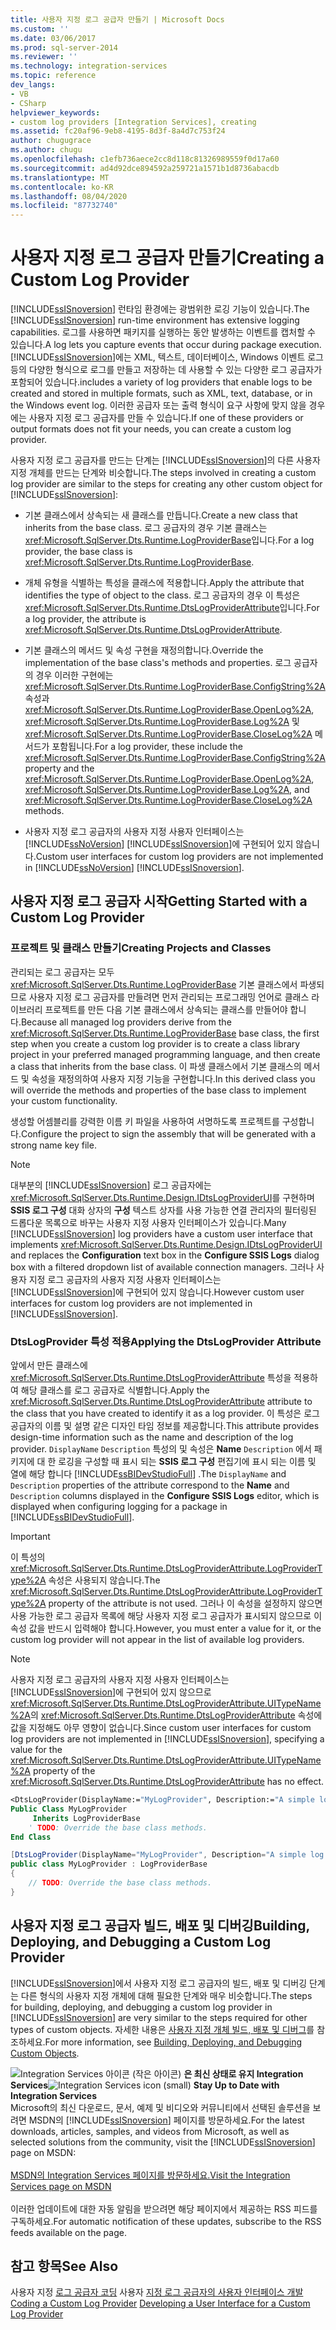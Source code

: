 ```yaml
---
title: 사용자 지정 로그 공급자 만들기 | Microsoft Docs
ms.custom: ''
ms.date: 03/06/2017
ms.prod: sql-server-2014
ms.reviewer: ''
ms.technology: integration-services
ms.topic: reference
dev_langs:
- VB
- CSharp
helpviewer_keywords:
- custom log providers [Integration Services], creating
ms.assetid: fc20af96-9eb8-4195-8d3f-8a4d7c753f24
author: chugugrace
ms.author: chugu
ms.openlocfilehash: c1efb736aece2cc8d118c81326989559f0d17a60
ms.sourcegitcommit: ad4d92dce894592a259721a1571b1d8736abacdb
ms.translationtype: MT
ms.contentlocale: ko-KR
ms.lasthandoff: 08/04/2020
ms.locfileid: "87732740"
---
```

# <a name="creating-a-custom-log-provider"></a><span data-ttu-id="07ff4-102">사용자 지정 로그 공급자 만들기</span><span class="sxs-lookup"><span data-stu-id="07ff4-102">Creating a Custom Log Provider</span></span>
  <span data-ttu-id="07ff4-103">[!INCLUDE[ssISnoversion](../../../includes/ssisnoversion-md.md)] 런타임 환경에는 광범위한 로깅 기능이 있습니다.</span><span class="sxs-lookup"><span data-stu-id="07ff4-103">The [!INCLUDE[ssISnoversion](../../../includes/ssisnoversion-md.md)] run-time environment has extensive logging capabilities.</span></span> <span data-ttu-id="07ff4-104">로그를 사용하면 패키지를 실행하는 동안 발생하는 이벤트를 캡처할 수 있습니다.</span><span class="sxs-lookup"><span data-stu-id="07ff4-104">A log lets you capture events that occur during package execution.</span></span> [!INCLUDE[ssISnoversion](../../../includes/ssisnoversion-md.md)]<span data-ttu-id="07ff4-105">에는 XML, 텍스트, 데이터베이스, Windows 이벤트 로그 등의 다양한 형식으로 로그를 만들고 저장하는 데 사용할 수 있는 다양한 로그 공급자가 포함되어 있습니다.</span><span class="sxs-lookup"><span data-stu-id="07ff4-105">includes a variety of log providers that enable logs to be created and stored in multiple formats, such as XML, text, database, or in the Windows event log.</span></span> <span data-ttu-id="07ff4-106">이러한 공급자 또는 출력 형식이 요구 사항에 맞지 않을 경우에는 사용자 지정 로그 공급자를 만들 수 있습니다.</span><span class="sxs-lookup"><span data-stu-id="07ff4-106">If one of these providers or output formats does not fit your needs, you can create a custom log provider.</span></span>

 <span data-ttu-id="07ff4-107">사용자 지정 로그 공급자를 만드는 단계는 [!INCLUDE[ssISnoversion](../../../includes/ssisnoversion-md.md)]의 다른 사용자 지정 개체를 만드는 단계와 비슷합니다.</span><span class="sxs-lookup"><span data-stu-id="07ff4-107">The steps involved in creating a custom log provider are similar to the steps for creating any other custom object for [!INCLUDE[ssISnoversion](../../../includes/ssisnoversion-md.md)]:</span></span>

-   <span data-ttu-id="07ff4-108">기본 클래스에서 상속되는 새 클래스를 만듭니다.</span><span class="sxs-lookup"><span data-stu-id="07ff4-108">Create a new class that inherits from the base class.</span></span> <span data-ttu-id="07ff4-109">로그 공급자의 경우 기본 클래스는 <xref:Microsoft.SqlServer.Dts.Runtime.LogProviderBase>입니다.</span><span class="sxs-lookup"><span data-stu-id="07ff4-109">For a log provider, the base class is <xref:Microsoft.SqlServer.Dts.Runtime.LogProviderBase>.</span></span>

-   <span data-ttu-id="07ff4-110">개체 유형을 식별하는 특성을 클래스에 적용합니다.</span><span class="sxs-lookup"><span data-stu-id="07ff4-110">Apply the attribute that identifies the type of object to the class.</span></span> <span data-ttu-id="07ff4-111">로그 공급자의 경우 이 특성은 <xref:Microsoft.SqlServer.Dts.Runtime.DtsLogProviderAttribute>입니다.</span><span class="sxs-lookup"><span data-stu-id="07ff4-111">For a log provider, the attribute is <xref:Microsoft.SqlServer.Dts.Runtime.DtsLogProviderAttribute>.</span></span>

-   <span data-ttu-id="07ff4-112">기본 클래스의 메서드 및 속성 구현을 재정의합니다.</span><span class="sxs-lookup"><span data-stu-id="07ff4-112">Override the implementation of the base class's methods and properties.</span></span> <span data-ttu-id="07ff4-113">로그 공급자의 경우 이러한 구현에는 <xref:Microsoft.SqlServer.Dts.Runtime.LogProviderBase.ConfigString%2A> 속성과 <xref:Microsoft.SqlServer.Dts.Runtime.LogProviderBase.OpenLog%2A>, <xref:Microsoft.SqlServer.Dts.Runtime.LogProviderBase.Log%2A> 및 <xref:Microsoft.SqlServer.Dts.Runtime.LogProviderBase.CloseLog%2A> 메서드가 포함됩니다.</span><span class="sxs-lookup"><span data-stu-id="07ff4-113">For a log provider, these include the <xref:Microsoft.SqlServer.Dts.Runtime.LogProviderBase.ConfigString%2A> property and the <xref:Microsoft.SqlServer.Dts.Runtime.LogProviderBase.OpenLog%2A>, <xref:Microsoft.SqlServer.Dts.Runtime.LogProviderBase.Log%2A>, and <xref:Microsoft.SqlServer.Dts.Runtime.LogProviderBase.CloseLog%2A> methods.</span></span>

-   <span data-ttu-id="07ff4-114">사용자 지정 로그 공급자의 사용자 지정 사용자 인터페이스는 [!INCLUDE[ssNoVersion](../../../includes/ssnoversion-md.md)] [!INCLUDE[ssISnoversion](../../../includes/ssisnoversion-md.md)]에 구현되어 있지 않습니다.</span><span class="sxs-lookup"><span data-stu-id="07ff4-114">Custom user interfaces for custom log providers are not implemented in [!INCLUDE[ssNoVersion](../../../includes/ssnoversion-md.md)] [!INCLUDE[ssISnoversion](../../../includes/ssisnoversion-md.md)].</span></span>

## <a name="getting-started-with-a-custom-log-provider"></a><span data-ttu-id="07ff4-115">사용자 지정 로그 공급자 시작</span><span class="sxs-lookup"><span data-stu-id="07ff4-115">Getting Started with a Custom Log Provider</span></span>

### <a name="creating-projects-and-classes"></a><span data-ttu-id="07ff4-116">프로젝트 및 클래스 만들기</span><span class="sxs-lookup"><span data-stu-id="07ff4-116">Creating Projects and Classes</span></span>
 <span data-ttu-id="07ff4-117">관리되는 로그 공급자는 모두 <xref:Microsoft.SqlServer.Dts.Runtime.LogProviderBase> 기본 클래스에서 파생되므로 사용자 지정 로그 공급자를 만들려면 먼저 관리되는 프로그래밍 언어로 클래스 라이브러리 프로젝트를 만든 다음 기본 클래스에서 상속되는 클래스를 만들어야 합니다.</span><span class="sxs-lookup"><span data-stu-id="07ff4-117">Because all managed log providers derive from the <xref:Microsoft.SqlServer.Dts.Runtime.LogProviderBase> base class, the first step when you create a custom log provider is to create a class library project in your preferred managed programming language, and then create a class that inherits from the base class.</span></span> <span data-ttu-id="07ff4-118">이 파생 클래스에서 기본 클래스의 메서드 및 속성을 재정의하여 사용자 지정 기능을 구현합니다.</span><span class="sxs-lookup"><span data-stu-id="07ff4-118">In this derived class you will override the methods and properties of the base class to implement your custom functionality.</span></span>

 <span data-ttu-id="07ff4-119">생성할 어셈블리를 강력한 이름 키 파일을 사용하여 서명하도록 프로젝트를 구성합니다.</span><span class="sxs-lookup"><span data-stu-id="07ff4-119">Configure the project to sign the assembly that will be generated with a strong name key file.</span></span>

> [!NOTE]
>  <span data-ttu-id="07ff4-120">대부분의 [!INCLUDE[ssISnoversion](../../../includes/ssisnoversion-md.md)] 로그 공급자에는 <xref:Microsoft.SqlServer.Dts.Runtime.Design.IDtsLogProviderUI>를 구현하며 **SSIS 로그 구성** 대화 상자의 **구성** 텍스트 상자를 사용 가능한 연결 관리자의 필터링된 드롭다운 목록으로 바꾸는 사용자 지정 사용자 인터페이스가 있습니다.</span><span class="sxs-lookup"><span data-stu-id="07ff4-120">Many [!INCLUDE[ssISnoversion](../../../includes/ssisnoversion-md.md)] log providers have a custom user interface that implements <xref:Microsoft.SqlServer.Dts.Runtime.Design.IDtsLogProviderUI> and replaces the **Configuration** text box in the **Configure SSIS Logs** dialog box with a filtered dropdown list of available connection managers.</span></span> <span data-ttu-id="07ff4-121">그러나 사용자 지정 로그 공급자의 사용자 지정 사용자 인터페이스는 [!INCLUDE[ssISnoversion](../../../includes/ssisnoversion-md.md)]에 구현되어 있지 않습니다.</span><span class="sxs-lookup"><span data-stu-id="07ff4-121">However custom user interfaces for custom log providers are not implemented in [!INCLUDE[ssISnoversion](../../../includes/ssisnoversion-md.md)].</span></span>

### <a name="applying-the-dtslogprovider-attribute"></a><span data-ttu-id="07ff4-122">DtsLogProvider 특성 적용</span><span class="sxs-lookup"><span data-stu-id="07ff4-122">Applying the DtsLogProvider Attribute</span></span>
 <span data-ttu-id="07ff4-123">앞에서 만든 클래스에 <xref:Microsoft.SqlServer.Dts.Runtime.DtsLogProviderAttribute> 특성을 적용하여 해당 클래스를 로그 공급자로 식별합니다.</span><span class="sxs-lookup"><span data-stu-id="07ff4-123">Apply the <xref:Microsoft.SqlServer.Dts.Runtime.DtsLogProviderAttribute> attribute to the class that you have created to identify it as a log provider.</span></span> <span data-ttu-id="07ff4-124">이 특성은 로그 공급자의 이름 및 설명 같은 디자인 타임 정보를 제공합니다.</span><span class="sxs-lookup"><span data-stu-id="07ff4-124">This attribute provides design-time information such as the name and description of the log provider.</span></span> <span data-ttu-id="07ff4-125">`DisplayName` `Description` 특성의 및 속성은 **Name** `Description` 에서 패키지에 대 한 로깅을 구성할 때 표시 되는 **SSIS 로그 구성** 편집기에 표시 되는 이름 및 열에 해당 합니다 [!INCLUDE[ssBIDevStudioFull](../../../includes/ssbidevstudiofull-md.md)] .</span><span class="sxs-lookup"><span data-stu-id="07ff4-125">The `DisplayName` and `Description` properties of the attribute correspond to the **Name** and `Description` columns displayed in the **Configure SSIS Logs** editor, which is displayed when configuring logging for a package in [!INCLUDE[ssBIDevStudioFull](../../../includes/ssbidevstudiofull-md.md)].</span></span>

> [!IMPORTANT]
>  <span data-ttu-id="07ff4-126">이 특성의 <xref:Microsoft.SqlServer.Dts.Runtime.DtsLogProviderAttribute.LogProviderType%2A> 속성은 사용되지 않습니다.</span><span class="sxs-lookup"><span data-stu-id="07ff4-126">The <xref:Microsoft.SqlServer.Dts.Runtime.DtsLogProviderAttribute.LogProviderType%2A> property of the attribute is not used.</span></span> <span data-ttu-id="07ff4-127">그러나 이 속성을 설정하지 않으면 사용 가능한 로그 공급자 목록에 해당 사용자 지정 로그 공급자가 표시되지 않으므로 이 속성 값을 반드시 입력해야 합니다.</span><span class="sxs-lookup"><span data-stu-id="07ff4-127">However, you must enter a value for it, or the custom log provider will not appear in the list of available log providers.</span></span>

> [!NOTE]
>  <span data-ttu-id="07ff4-128">사용자 지정 로그 공급자의 사용자 지정 사용자 인터페이스는 [!INCLUDE[ssISnoversion](../../../includes/ssisnoversion-md.md)]에 구현되어 있지 않으므로 <xref:Microsoft.SqlServer.Dts.Runtime.DtsLogProviderAttribute.UITypeName%2A>의 <xref:Microsoft.SqlServer.Dts.Runtime.DtsLogProviderAttribute> 속성에 값을 지정해도 아무 영향이 없습니다.</span><span class="sxs-lookup"><span data-stu-id="07ff4-128">Since custom user interfaces for custom log providers are not implemented in [!INCLUDE[ssISnoversion](../../../includes/ssisnoversion-md.md)], specifying a value for the <xref:Microsoft.SqlServer.Dts.Runtime.DtsLogProviderAttribute.UITypeName%2A> property of the <xref:Microsoft.SqlServer.Dts.Runtime.DtsLogProviderAttribute> has no effect.</span></span>

```vb
<DtsLogProvider(DisplayName:="MyLogProvider", Description:="A simple log provider.", LogProviderType:="Custom")> _
Public Class MyLogProvider
     Inherits LogProviderBase
    ' TODO: Override the base class methods.
End Class
```

```csharp
[DtsLogProvider(DisplayName="MyLogProvider", Description="A simple log provider.", LogProviderType="Custom")]
public class MyLogProvider : LogProviderBase
{
    // TODO: Override the base class methods.
}
```

## <a name="building-deploying-and-debugging-a-custom-log-provider"></a><span data-ttu-id="07ff4-129">사용자 지정 로그 공급자 빌드, 배포 및 디버깅</span><span class="sxs-lookup"><span data-stu-id="07ff4-129">Building, Deploying, and Debugging a Custom Log Provider</span></span>
 <span data-ttu-id="07ff4-130">[!INCLUDE[ssISnoversion](../../../includes/ssisnoversion-md.md)]에서 사용자 지정 로그 공급자의 빌드, 배포 및 디버깅 단계는 다른 형식의 사용자 지정 개체에 대해 필요한 단계와 매우 비슷합니다.</span><span class="sxs-lookup"><span data-stu-id="07ff4-130">The steps for building, deploying, and debugging a custom log provider in [!INCLUDE[ssISnoversion](../../../includes/ssisnoversion-md.md)] are very similar to the steps required for other types of custom objects.</span></span> <span data-ttu-id="07ff4-131">자세한 내용은 [사용자 지정 개체 빌드, 배포 및 디버그](../building-deploying-and-debugging-custom-objects.md)를 참조하세요.</span><span class="sxs-lookup"><span data-stu-id="07ff4-131">For more information, see [Building, Deploying, and Debugging Custom Objects](../building-deploying-and-debugging-custom-objects.md).</span></span>

<span data-ttu-id="07ff4-132">![Integration Services 아이콘 (작은 아이콘)](../../media/dts-16.gif "Integration Services 아이콘(작은 아이콘)")  **은 최신 상태로 유지 Integration Services**</span><span class="sxs-lookup"><span data-stu-id="07ff4-132">![Integration Services icon (small)](../../media/dts-16.gif "Integration Services icon (small)")  **Stay Up to Date with Integration Services**</span></span><br /> <span data-ttu-id="07ff4-133">Microsoft의 최신 다운로드, 문서, 예제 및 비디오와 커뮤니티에서 선택된 솔루션을 보려면 MSDN의 [!INCLUDE[ssISnoversion](../../../includes/ssisnoversion-md.md)] 페이지를 방문하세요.</span><span class="sxs-lookup"><span data-stu-id="07ff4-133">For the latest downloads, articles, samples, and videos from Microsoft, as well as selected solutions from the community, visit the [!INCLUDE[ssISnoversion](../../../includes/ssisnoversion-md.md)] page on MSDN:</span></span><br /><br /> [<span data-ttu-id="07ff4-134">MSDN의 Integration Services 페이지를 방문하세요.</span><span class="sxs-lookup"><span data-stu-id="07ff4-134">Visit the Integration Services page on MSDN</span></span>](https://go.microsoft.com/fwlink/?LinkId=136655)<br /><br /> <span data-ttu-id="07ff4-135">이러한 업데이트에 대한 자동 알림을 받으려면 해당 페이지에서 제공하는 RSS 피드를 구독하세요.</span><span class="sxs-lookup"><span data-stu-id="07ff4-135">For automatic notification of these updates, subscribe to the RSS feeds available on the page.</span></span>

## <a name="see-also"></a><span data-ttu-id="07ff4-136">참고 항목</span><span class="sxs-lookup"><span data-stu-id="07ff4-136">See Also</span></span>
 <span data-ttu-id="07ff4-137">사용자 지정 [로그 공급자 코딩](coding-a-custom-log-provider.md) 사용자 [지정 로그 공급자의 사용자 인터페이스 개발](developing-a-user-interface-for-a-custom-log-provider.md)</span><span class="sxs-lookup"><span data-stu-id="07ff4-137">[Coding a Custom Log Provider](coding-a-custom-log-provider.md) [Developing a User Interface for a Custom Log Provider](developing-a-user-interface-for-a-custom-log-provider.md)</span></span>


